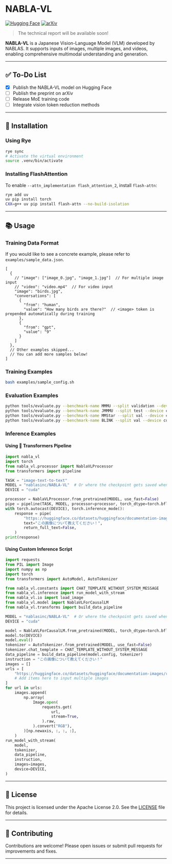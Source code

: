 # NABLA-VL

[![Hugging Face](https://img.shields.io/badge/HuggingFace-Model-orange?logo=huggingface)](https://huggingface.co/nablasinc/NABLA-VL)
[![arXiv](https://img.shields.io/badge/arXiv-2301.12345-B31B1B.svg)](https://arxiv.org/abs/2301.12345)

> The technical report will be available soon!

**NABLA-VL** is a Japanese Vision-Language Model (VLM) developed by NABLAS. It supports inputs of images, multiple images, and videos, enabling comprehensive multimodal understanding and generation.

---

## ✅ To-Do List

- [x] Publish the NABLA-VL model on Hugging Face
- [ ] Publish the preprint on arXiv
- [ ] Release MoE training code
- [ ] Integrate vision token reduction methods

---

## 🚀 Installation

### Using Rye

```bash
rye sync
# Activate the virtual environment
source .venv/bin/activate
```

### Installing FlashAttention

To enable `--attn_implementation flash_attention_2`, install `flash-attn`:

```bash
rye add uv
uv pip install torch
CXX=g++ uv pip install flash-attn --no-build-isolation
```

---

## 📚 Usage

### Training Data Format

​If you would like to see a concrete example, please refer to `examples/sample_data.json`.

```jsonc
[
  {
    // "image": ["image_0.jpg", "image_1.jpg"]  // For multiple image input
    // "video": "video.mp4"  // For video input
    "image": "birds.jpg",
    "conversations": [
      {
        "from": "human",
        "value": "How many birds are there?"  // <image> token is prepended automatically during training
      },
      {
        "from": "gpt",
        "value": "9"
      }
    ]
  },
  // Other examples skipped...
  // You can add more samples below!
]
```

### Training Examples

```bash
bash examples/sample_config.sh
```

### Evaluation Examples

```bash
python tools/evaluate.py --benchmark-name MMMU --split validation --device cuda
python tools/evaluate.py --benchmark-name JMMMU --split test --device cuda
python tools/evaluate.py --benchmark-name MMStar --split val --device cuda
python tools/evaluate.py --benchmark-name BLINK --split val --device cuda
```

### Inference Examples

#### Using 🤗 Transformers Pipeline

```python
import nabla_vl
import torch
from nabla_vl.processor import NablaVLProcessor
from transformers import pipeline

TASK = "image-text-to-text"
MODEL = "nablasinc/NABLA-VL"  # Or where the checkpoint gets saved when you fine-tune a model
DEVICE = "cuda"

processor = NablaVLProcessor.from_pretrained(MODEL, use_fast=False)
pipe = pipeline(TASK, MODEL, processor=processor, torch_dtype=torch.bfloat16)
with torch.autocast(DEVICE), torch.inference_mode():
    response = pipe(
        "https://huggingface.co/datasets/huggingface/documentation-images/resolve/main/bee.jpg",
        text="この画像について教えてください！",
        return_full_text=False,
    )
print(response)
```

#### Using Custom Inference Script

```python
import requests
from PIL import Image
import numpy as np
import torch
from transformers import AutoModel, AutoTokenizer

from nabla_vl.constants import CHAT_TEMPLATE_WITHOUT_SYSTEM_MESSAGE
from nabla_vl.inference import run_model_with_stream
from nabla_vl.io import load_image
from nabla_vl.model import NablaVLForCausalLM
from nabla_vl.transforms import build_data_pipeline

MODEL = "nablasinc/NABLA-VL"  # Or where the checkpoint gets saved when you fine-tune a model
DEVICE = "cuda"

model = NablaVLForCausalLM.from_pretrained(MODEL, torch_dtype=torch.bfloat16, resume_download=True)
model.to(DEVICE)
model.eval()
tokenizer = AutoTokenizer.from_pretrained(MODEL, use_fast=False)
tokenizer.chat_template = CHAT_TEMPLATE_WITHOUT_SYSTEM_MESSAGE
data_pipeline = build_data_pipeline(model.config, tokenizer)
instruction = "この画像について教えてください！"
images = []
urls = [
    "https://huggingface.co/datasets/huggingface/documentation-images/resolve/main/bee.jpg",
    # Add items here to input multiple images
]
for url in urls:
    images.append(
        np.array(
            Image.open(
                requests.get(
                    url,
                    stream=True,
                ).raw,
            ).convert("RGB"),
        )[np.newaxis, :, :, :],
    )
run_model_with_stream(
    model,
    tokenizer,
    data_pipeline,
    instruction,
    images=images,
    device=DEVICE,
)
```

---

## 📄 License

This project is licensed under the Apache License 2.0. See the [LICENSE](./LICENSE) file for details.

---

## 🤝 Contributing

Contributions are welcome! Please open issues or submit pull requests for improvements and fixes.

---

